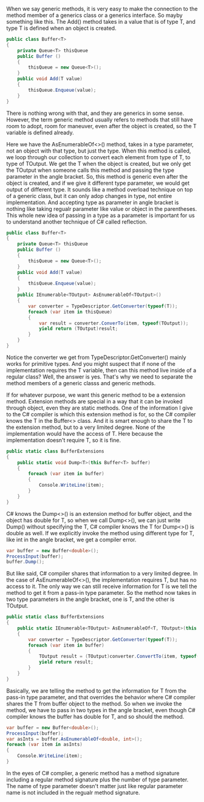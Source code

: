When we say generic methods, it is very easy to make the connection to the method member of a generics class or a generics interface. So mayby something like this. The Add() method takes in a value that is of type T, and type T is defined when an object is created.

```C#
public class Buffer<T>
{
	private Queue<T> thisQueue
	public Buffer ()
	{
		thisQueue = new Queue<T>();
	}
	public void Add(T value)
	{
		thisQueue.Enqueue(value);
	}
}
```

There is nothing wrong with that, and they are generics in some sense. However, the term generic method usually refers to methods that still have room to adopt, room for maneuver, even after the object is created, so the T variable is defined already. 

Here we have the AsEnumerableOf<>() method, takes in a type parameter, not an object with that type, but just the type. When this method is called, we loop through our collection to convert each element from type of T, to type of TOutput. We get the T when the object is created, but we only get the TOutput when someone calls this method and passing the type parameter in the angle bracket. So, this method is generic even after the object is created, and if we give it different type parameter, we would get output of different type. It sounds like a method overload technique on top of a generic class, but it can only adop changes in type, not entire implementation. And accepting type as parameter in angle bracket is nothing like taking regualr parameter like value or object in the parentheses. This whole new idea of passing in a type as a parameter is important for us to understand another technique of C# called reflection.

```c#
public class Buffer<T>
{
	private Queue<T> thisQueue
	public Buffer ()
	{
		thisQueue = new Queue<T>();
	}
	public void Add(T value)
	{
		thisQueue.Enqueue(value);
	}
	public IEnumerable<TOutput> AsEnumerableOf<TOutput>()
	{
		var converter = TypeDescriptor.GetConverter(typeof(T));
		foreach (var item in thisQueue)
		{
			var result = converter.ConverTo(item, typeof(TOutput));
			yield return (TOutput)result;
		}
	}
}
```

Notice the converter we get from TypeDescriptor.GetConverter() mainly works for primitive types. And you might suspect that if none of the implementation requires the T variable, then can this method live inside of a regular class? Well, the answer is yes. That's why we need to separate the method members of a generic classs and generic methods.

If for whatever purpose, we want this generic method to be a extension method. Extension methods are special in a way that it can be invoked through object, even they are static methods. One of the information I give to the C# compiler is which this extension method is for, so the C# compiler knows the T in the Buffer<> class. And it is smart enough to share the T to the extension method, but to a very limited degree. None of the implementation would have the access of T. Here because the implementation doesn't require T, so it is fine.

```C#
public static class BufferExtensions
{   
	public static void Dump<T>(this Buffer<T> buffer)
	{
		foreach (var item in buffer)
		{
			Console.WriteLine(item);
		}
	}
}
```

C# knows the Dump<>() is an extension method for buffer object, and the object has double for T, so when we call Dump<>(), we can just write Dump() without specifying the T, C# compiler knows the T for Dump<>() is double as well. If we explicitly invoke the method using different type for T, like int in the angle bracket, we get a compiler error.

```C#
var buffer = new Buffer<double>();
ProcessInput(buffer);
buffer.Dump();
```

But like said, C# compiler shares that information to a very limited degree. In the case of AsEnumerableOf<>(), the implementation requires T, but has no access to it. The only way we can still receive information for T is we tell the method to get it from a pass-in type parameter. So the method now takes in two type parameters in the angle bracket, one is T, and the other is TOutput.

```C#
public static class BufferExtensions
{  
	public static IEnumerable<TOutput> AsEnumerableOf<T, TOutput>(this Buffer<T> buffer)
	{
		var converter = TypeDescriptor.GetConverter(typeof(T));
		foreach (var item in buffer)
		{
			TOutput result = (TOutput)converter.ConvertTo(item, typeof(TOutput));
			yield return result;
		}
	}
}
```

Basically, we are telling the method to get the information for T from the pass-in type parameter, and that overrides the behavior where C# compiler shares the T from buffer object to the method. So when we invoke the method, we have to pass in two types in the angle bracket, even though C# compiler knows the buffer has double for T, and so should the method.

```C#
var buffer = new Buffer<double>();
ProcessInput(buffer);
var asInts = buffer.AsEnumerableOf<double, int>();
foreach (var item in asInts)
{
	Console.WriteLine(item);
}
```

In the eyes of C# complier, a generic method has a method signature including a regular method signature plus the number of type parameter. The name of type parameter doesn't matter just like regular parameter name is not included in the regualr method signature.